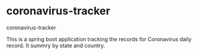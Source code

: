 # coronavirus-tracker
coronavirus-tracker

This is a spring boot application tracking the records for Coronavirus daily record. It summry by state and country.
